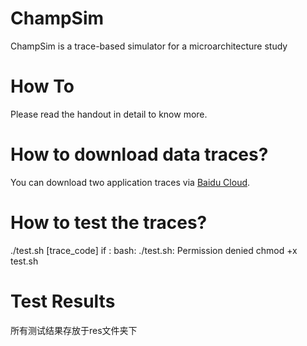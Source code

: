 # ChampSim
ChampSim is a trace-based simulator for a microarchitecture study

# How To
Please read the handout in detail to know more.

# How to download data traces?
You can download two application traces via [Baidu Cloud](https://pan.baidu.com/s/1HGR2XD61YRDWr4a6fh8Ugw?pwd=nkcs).

# How to test the traces?
./test.sh [trace_code]
if : bash: ./test.sh: Permission denied
chmod +x test.sh

# Test Results
所有测试结果存放于res文件夹下

